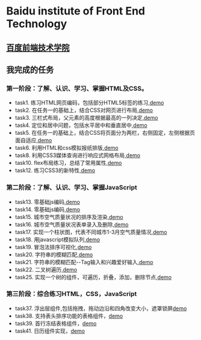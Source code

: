 # Baidu institute of Front End Technology

## [百度前端技术学院](http://ife.baidu.com/)

## 我完成的任务

### 第一阶段：了解、认识、学习、掌握HTML及CSS。
* task1. 练习HTML网页编码，包括部分HTML5标签的练习,[demo](https://happymia.github.io/ife/task1/index.html)
* task2. 在任务一的基础上，结合CSS对网页进行布局,[demo](https://happymia.github.io/ife/task2/index.html)
* task3. 三栏式布局，父元素的高度根据最高的一列决定,[demo](https://happymia.github.io/ife/task3/index.html)
* task4. 定位和居中问题，包括水平居中和垂直居中,[demo](https://happymia.github.io/ife/task4/index.html)
* task5. 在任务一的基础上，结合CSS将页面分为两栏，右侧固定，左侧根据页面自适应,[demo](https://happymia.github.io/ife/task5/index.html)
* task6. 利用HTML和css模拟报纸排版,[demo](https://happymia.github.io/ife/task6/index.html)
* task8. 利用CSS3媒体查询进行响应式网格布局,[demo](https://happymia.github.io/ife/task8/index.html)
* task10. flex布局练习，总结了常用属性,[demo](https://happymia.github.io/ife/task10/index.html)
* task12. 练习CSS3的新特性,[demo](https://happymia.github.io/ife/task12/index.html)

### 第二阶段：了解、认识、学习、掌握JavaScript
* task13. 零基础js编码,[demo](https://happymia.github.io/ife/task13/index.html)
* task14. 零基础js编码,[demo](https://happymia.github.io/ife/task14/index.html)
* task15. 城市空气质量状况的排序及渲染,[demo](https://happymia.github.io/ife/task15/index.html)
* task16. 城市空气质量状况表单录入及删除,[demo](https://happymia.github.io/ife/task16/index.html)
* task17. 实现一个柱状图，代表不同城市1-3月空气质量情况,[demo](https://happymia.github.io/ife/task17/index.html)
* task18. 用javascript模拟队列,[demo](https://happymia.github.io/ife/task18/index.html)
* task19. 冒泡法排序可视化,[demo](https://happymia.github.io/ife/task19/index.html)
* task20. 字符串的模糊匹配,[demo](https://happymia.github.io/ife/task20/index.html)
* task21. 字符串的模糊匹配--Tag输入和兴趣爱好输入,[demo](https://happymia.github.io/ife/task21/index.html)
* task22. 二叉树遍历,[demo](https://happymia.github.io/ife/task22/index.html)
* task25. 实现一个树的组件，可遍历，折叠，添加，删除节点,[demo](https://happymia.github.io/ife/task25/index.html)

### 第三阶段：综合练习HTML，CSS，JavaScript
* task37. 浮出层组件,包括拖拽，拖动边沿和四角改变大小，遮罩锁屏[demo](https://happymia.github.io/ife/task37/index.html)
* task38. 支持表头排序功能的表格组件，[demo](https://happymia.github.io/ife/task38/index.html)
* task39. 首行冻结表格组件，[demo](https://happymia.github.io/ife/task39/index.html)
* task41. 日历组件实现，[demo](https://happymia.github.io/ife/task41/index.html)
